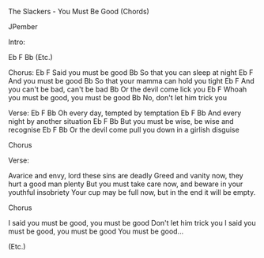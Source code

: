 The Slackers - You Must Be Good (Chords)


JPember


Intro:

Eb F Bb  (Etc.)


Chorus:
                  Eb   F
Said you must be good
                  Bb
So that you can sleep at night
                 Eb   F
And you must be good
              Bb
So that your mamma can hold you tight
                  Eb            F
And you can't be bad, can't be bad
                   Bb
Or the devil come lick you
                   Eb                F
Whoah you must be good, you must be good
                    Bb
No, don't let him trick you


Verse:
          Eb  F                 Bb
Oh every day,   tempted by temptation
           Eb        F         Bb
And every night by another situation
                 Eb       F        Bb
But you must be wise, be wise and recognise
        Eb                  F                    Bb
Or the devil come pull you down in a girlish disguise


Chorus

Verse:

Avarice and envy, lord these sins are deadly
Greed and vanity now, they hurt a good man plenty
But you must take care now, and beware in your youthful insobriety
Your cup may be full now, but in the end it will be empty.

Chorus

I said you must be good, you must be good
Don't let him trick you
I said you must be good, you must be good
You must be good...

(Etc.)